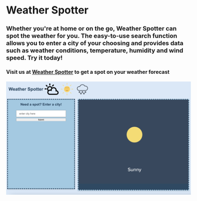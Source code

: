 <h1> Weather Spotter</h1>
<h3> Whether you're at home or on the go, Weather Spotter can spot the weather for you. The easy-to-use search function allows you to enter a city of your choosing and provides data such as weather conditions, temperature, humidity and wind speed. Try it today! </h3>

<h4> Visit us at <a href="https://scurvyirv.github.io/weather-spotter/"> 
Weather Spotter</a> to get a spot on your weather forecast </h4>

![alt text](assets/images/SSweatherspot.png)
